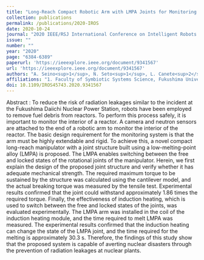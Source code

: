 ```yaml
---
title: "Long-Reach Compact Robotic Arm with LMPA Joints for Monitoring of Reactor Interior"
collection: publications
permalink: /publications/2020-IROS
date: 2020-10-24
journal: "2020 IEEE/RSJ International Conference on Intelligent Robots and Systems (IROS)"
issue: ""
number: ""
year: "2020"
page: "6384-6389"
paperurl: 'https://ieeexplore.ieee.org/document/9341567'
url: 'https://ieeexplore.ieee.org/document/9341567'
authors: "A. Seino<sup>1</sup>, N. Seto<sup>1</sup>, L. Canete<sup>2</sup>, T. Takahashi<sup>1</sup>"
affiliations: "1. Faculty of Symbiotic Systems Science, Fukushima University, Fukushima, Fukushima, 960-1296, Japan <br> 2. University of San Carlos, Cebu, Philippines <br>"
doi: 10.1109/IROS45743.2020.9341567
---
```

Abstract
:	To reduce the risk of radiation leakages similar to the incident at the Fukushima Daiichi Nuclear Power Station, robots have been employed to remove fuel debris from reactors. To perform this process safely, it is important to monitor the interior of a reactor. A camera and neutron sensors are attached to the end of a robotic arm to monitor the interior of the reactor. The basic design requirement for the monitoring system is that the arm must be highly extendable and rigid. To achieve this, a novel compact long-reach manipulator with a joint structure built using a low-melting-point alloy (LMPA) is proposed. The LMPA enables switching between the free and locked states of the rotational joints of the manipulator. Herein, we first explain the design of the proposed joint structure and verify whether it has adequate mechanical strength. The required maximum torque to be sustained by the structure was calculated using the cantilever model, and the actual breaking torque was measured by the tensile test. Experimental results confirmed that the joint could withstand approximately 1.86 times the required torque. Finally, the effectiveness of induction heating, which is used to switch between the free and locked states of the joints, was evaluated experimentally. The LMPA arm was installed in the coil of the induction heating module, and the time required to melt LMPA was measured. The experimental results confirmed that the induction heating can change the state of the LMPA joint, and the time required for the melting is approximately 30.3 s. Therefore, the findings of this study show that the proposed system is capable of averting nuclear disasters through the prevention of radiation leakages at nuclear plants.
